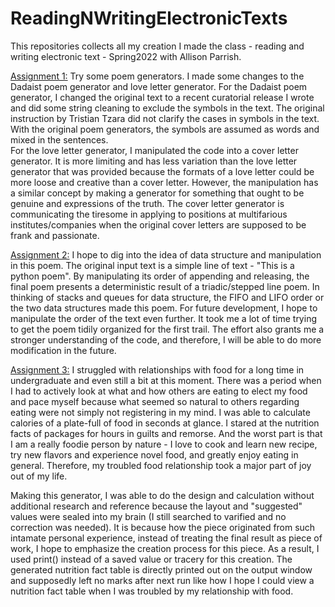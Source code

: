# ReadingNWritingElectronicTexts


This repositories collects all my creation I made the class - reading and writing electronic text - Spring2022 with Allison Parrish.

[Assignment 1:](/some-poetry-generators.ipynb)
Try some poem generators.
I made some changes to the Dadaist poem generator and love letter generator.
For the Dadaist poem generator, I changed the original text to a recent curatorial release I wrote and did some string cleaning to exclude the symbols in the text. The original instruction by Tristian Tzara did not clarify the cases in symbols in the text. With the original poem generators, the symbols are assumed as words and mixed in the sentences.  
For the love letter generator, I manipulated the code into a cover letter generator. It is more limiting and has less variation than the love letter generator that was provided because the formats of a love letter could be more loose and creative than a cover letter. However, the manipulation has a similar concept by making a generator for something that ought to be genuine and expressions of the truth. The cover letter generator is communicating the tiresome in applying to positions at multifarious institutes/companies when the original cover letters are supposed to be frank and passionate. 



[Assignment 2:](/pythonPoem.ipynb)
I hope to dig into the idea of data structure and manipulation in this poem. The original input text is a simple line of text - "This is a python poem". By manipulating its order of appending and releasing, the final poem presents a deterministic result of a triadic/stepped line poem. In thinking of stacks and queues for data structure, the FIFO and LIFO order or the two data structures made this poem. For future development, I hope to manipulate the order of the text even further. It took me a lot of time trying to get the poem tidily organized for the first trail. The effort also grants me a stronger understanding of the code, and therefore, I will be able to do more modification in the future.

[Assignment 3:](/Ingredients.ipynb)
I struggled with relationships with food for a long time in undergraduate and even still a bit at this moment. There was a period when I had to actively look at what and how others are eating to elect my food and pace myself because what seemed so natural to others regarding eating were not simply not registering in my mind. I was able to calculate calories of a plate-full of food in seconds at glance. I stared at the nutrition facts of packages for hours in guilts and remorse. And the worst part is that I am a really foodie person by nature - I love to cook and learn new recipe, try new flavors and experience novel food, and greatly enjoy eating in general. Therefore, my troubled food relationship took a major part of joy out of my life.

Making this generator, I was able to do the design and calculation without additional research and reference because the layout and "suggested" values were sealed into my brain (I still searched to varified and no correction was needed). It is because how the piece originated from such intamate personal experience, instead of treating the final result as piece of work, I hope to emphasize the creation process for this piece. As a result, I used print() instead of a saved value or tracery for this creation. The generated nutrition fact table is directly printed out on the output window and supposedly left no marks after next run like how I hope I could view a nutrition fact table when I was troubled by my relationship with food.
